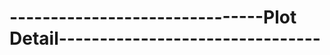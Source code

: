 # 

# 

# 

# 

# 

# -------------------------------Plot Detail--------------------------------



